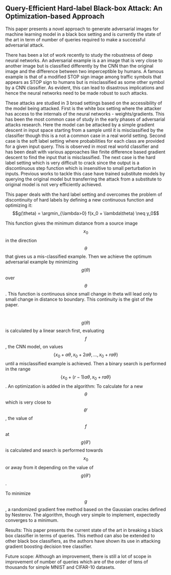 ## Query-Efficient Hard-label Black-box Attack: An Optimization-based Approach

This paper presents a novel approach to generate adversarial images for machine learning model in a black box setting and is currently the state of the art in term of number of queries required to make a successful adversarial attack.

​There has been a lot of work recently to study the robustness of deep neural networks. An adversarial example is a an image that is very close to another image but is classified differently by the CNN than the original image and the difference between two imperceptible by humans. A famous example is that of a modified STOP sign image among traffic symbols that appears as STOP sign to humans but is misclassified as some other symbol by a CNN classifier. As evident, this can lead to disastrous implications and hence the neural networks need to be made robust to such attacks.

​These attacks are studied in 3 broad settings based on the accessibility of the model being attacked. First is the white box setting where the attacker has access to the internals of the neural networks - weights/gradients. This has been the most common case of study in the early phases of adversarial attacks research. Here the model can be attacked by a simple gradient descent in input space starting from a sample until it is misclassified by the classifier though this is a not a common case in a real world setting. Second case is the soft label setting where probabilities for each class are provided for a given input query. This is observed in most real world classifier and has been dealt with various approaches like finite difference based gradient descent to find the input that is misclassified. The next case is the hard label setting which is very difficult to crack since the output is a discontinuous step function which is insensitive to small perturbation in inputs. Previous works to tackle this case have trained substitute models by querying the original model but transferring the attack from a substitute to original model is not very efficiently achieved.

​This paper deals with the hard label setting and overcomes the problem of discontinuity of hard labels by defining a new continuous function and optimizing it: $$g(\theta) = \argmin_{\lambda>0} f(x_0 + \lambda\theta) \neq y_0$$

This function gives the minimum distance from a source image $$x_0$$ in the direction $$\theta$$ that gives us a mis-classified example. Then we achieve the optimum adversarial example by minimizing $$g(\theta)$$ over $$\theta$$. This function is continuous since small change in theta will lead only to small change in distance to boundary. This continuity is the gist of the paper.

​$$g(\theta)$$ is calculated by a linear search first, evaluating  $$f$$, the CNN model, on values $$\{x_0 + a\theta, x_0 + 2a\theta,...,x_0 + ra\theta\}$$ until a misclassified example is achieved. Then a binary search is performed in the range $$\{x_0 + (r-1)a\theta, x_0 + ra\theta\}$$. An optimization is added in the algorithm: To calculate for a new $$\theta$$ which is very close to $$\theta'$$, the value of $$f$$ at $$g(\theta')$$ is calculated and search is performed towards $$x_0$$ or away from it depending on the value of $$g(\theta')$$. 

To minimize $$g$$, a randomized gradient free method based on the Gaussian oracles defined by Nesterov. The algorithm, though very simple to implement, expectedly converges to a minimum.

Results: This paper presents the current state of the art in breaking a black box classifier in terms of queries. This method can also be extended to other black box classifiers, as the authors have shown its use in attacking gradient boosting decision tree classifier.

Future scope: Although an improvement, there is still a lot of scope in improvement of number of queries  which are of the order of tens of thousands for simple MNIST and CIFAR-10 datasets.